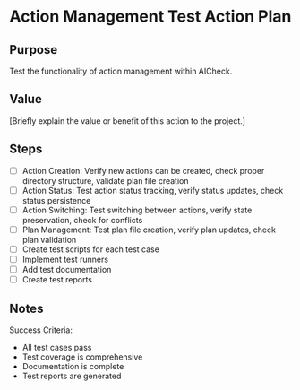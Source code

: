 # Action Management Test Action Plan

## Purpose

Test the functionality of action management within AICheck.

## Value

[Briefly explain the value or benefit of this action to the project.]

## Steps

- [ ] Action Creation: Verify new actions can be created, check proper directory structure, validate plan file creation
- [ ] Action Status: Test action status tracking, verify status updates, check status persistence
- [ ] Action Switching: Test switching between actions, verify state preservation, check for conflicts
- [ ] Plan Management: Test plan file creation, verify plan updates, check plan validation
- [ ] Create test scripts for each test case
- [ ] Implement test runners
- [ ] Add test documentation
- [ ] Create test reports

## Notes

Success Criteria:
- All test cases pass
- Test coverage is comprehensive
- Documentation is complete
- Test reports are generated
